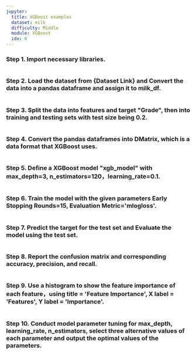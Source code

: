 ```yaml
---
jupyter:
  title: XGBoost examples
  dataset: milk
  difficulty: Middle
  module: XGBoost
  idx: 6
---
```


### Step 1. Import necessary libraries.
```python

```
### Step 2. Load the dataset from {Dataset Link} and Convert the data into a pandas dataframe and assign it to milk_df.
```python

```
### Step 3. Split the data into features and target "Grade", then into training and testing sets with test size being 0.2.
```python

```
### Step 4. Convert the pandas dataframes into DMatrix, which is a data format that XGBoost uses.
```python

```
### Step 5. Define a XGBoost model "xgb_model" with max_depth=3, n_estimators=120，learning_rate=0.1.
```python

```
### Step 6. Train the model with the given parameters Early Stopping Rounds=15, Evaluation Metric='mlogloss'.
```python

```
### Step 7. Predict the target for the test set and Evaluate the model using the test set.
```python

```
### Step 8. Report the confusion matrix and corresponding accuracy, precision, and recall.
```python

```
### Step 9. Use a histogram to show the feature importance of each feature，using title = 'Feature Importance', X label = 'Features', Y label = 'Importance'.
```python

```
### Step 10. Conduct model parameter tuning for max_depth, learning_rate, n_estimators, select three alternative values of each parameter and output the optimal values of the parameters.
```python

```